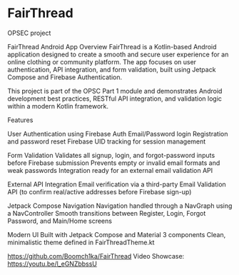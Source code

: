 # FairThread
OPSEC project

FairThread Android App Overview
FairThread is a Kotlin-based Android application designed to create a smooth and secure user experience for an online clothing or community platform. The app focuses on user authentication, API integration, and form validation, built using Jetpack Compose and Firebase Authentication.

This project is part of the OPSC Part 1 module and demonstrates Android development best practices, RESTful API integration, and validation logic within a modern Kotlin framework.

Features

User Authentication using Firebase Auth
Email/Password login
Registration and password reset
Firebase UID tracking for session management

Form Validation
Validates all signup, login, and forgot-password inputs before Firebase submission
Prevents empty or invalid email formats and weak passwords
Integration ready for an external email validation API

External API Integration
Email verification via a third-party Email Validation API (to confirm real/active addresses before Firebase sign-up)

Jetpack Compose Navigation
Navigation handled through a NavGraph using a NavController
Smooth transitions between Register, Login, Forgot Password, and Main/Home screens

Modern UI
Built with Jetpack Compose and Material 3 components
Clean, minimalistic theme defined in FairThreadTheme.kt


https://github.com/Boomch1ka/FairThread
Video Showcase: https://youtu.be/l_eGNZbbssU